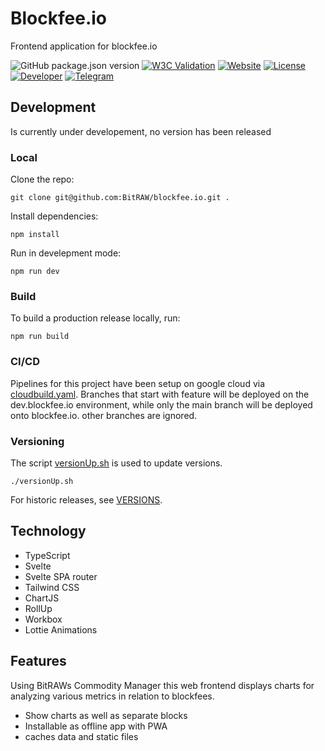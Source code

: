 # Blockfee.io

Frontend application for blockfee.io

![GitHub package.json version](https://img.shields.io/github/package-json/v/BitRAW/blockfee.io)
[![W3C Validation](https://img.shields.io/w3c-validation/default?targetUrl=https%3A%2F%2Fblockfee.io)](https://validator.w3.org/nu/?doc=https%3A%2F%2Fblockfee.io%2F)
[![Website](https://img.shields.io/website?down_color=red&down_message=down&up_color=green&up_message=up&url=https%3A%2F%2Fblockfee.io)](https://blockfee.io)
[![License](https://img.shields.io/github/license/BitRAW/blockfee.io)](https://github.com/BitRAW/blockfee.io/blob/main/LICENSE)
[![Developer](https://img.shields.io/badge/Developer-RAW%20Financial%20Technologies-41819A)](https://rft.global)
[![Telegram](https://img.shields.io/badge/Telegram-BlockFee.io-0088cc)](https://t.me/blockfee)

## Development

Is currently under developement, no version has been released

### Local

Clone the repo:

`git clone git@github.com:BitRAW/blockfee.io.git .`

Install dependencies:

`npm install`

Run in develepment mode:

`npm run dev`

### Build

To build a production release locally, run:

`npm run build`

### CI/CD

Pipelines for this project have been setup on google cloud via [cloudbuild.yaml](cloudbuild.yaml). Branches that start with feature will be deployed on the dev.blockfee.io environment, while only the main branch will be deployed onto blockfee.io. other branches are ignored.

### Versioning

The script [versionUp.sh](versionUp.sh) is used to update versions.

`./versionUp.sh`

For historic releases, see [VERSIONS](VERSIONS.md).

## Technology

- TypeScript
- Svelte
- Svelte SPA router
- Tailwind CSS
- ChartJS
- RollUp
- Workbox
- Lottie Animations

## Features

Using BitRAWs Commodity Manager this web frontend displays charts for analyzing various metrics in relation to blockfees.

- Show charts as well as separate blocks
- Installable as offline app with PWA
- caches data and static files
